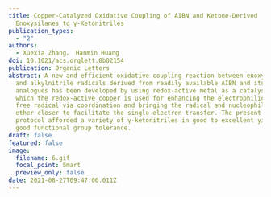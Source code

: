 ```yaml
---
title: Copper-Catalyzed Oxidative Coupling of AIBN and Ketone-Derived
  Enoxysilanes to γ‑Ketonitriles
publication_types:
  - "2"
authors:
  - Xuexia Zhang， Hanmin Huang
doi: 10.1021/acs.orglett.8b02154
publication: Organic Letters
abstract: A new and efficient oxidative coupling reaction between enoxysilane
  and alkylnitrile radicals derived from readily available AIBN and its
  analogues has been developed by using redox-active metal as a catalyst in
  which the redox-active copper is used for enhancing the electrophilicity of a
  free radical via coordination and bringing the radical and nucleophilic enol
  ether closer to facilitate the single-electron transfer. The present catalytic
  protocol afforded a variety of γ-ketonitriles in good to excellent yields with
  good functional group tolerance.
draft: false
featured: false
image:
  filename: 6.gif
  focal_point: Smart
  preview_only: false
date: 2021-08-27T09:47:00.011Z
---
```

